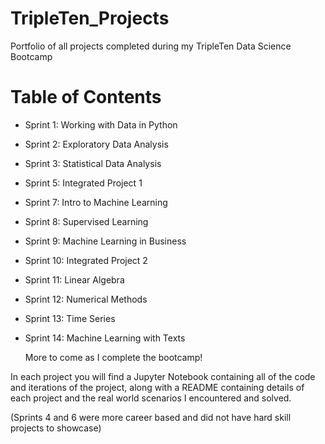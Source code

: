 # TripleTen_Projects
Portfolio of all projects completed during my TripleTen Data Science Bootcamp

# Table of Contents
- Sprint 1: Working with Data in Python
- Sprint 2: Exploratory Data Analysis
- Sprint 3: Statistical Data Analysis
- Sprint 5: Integrated Project 1
- Sprint 7: Intro to Machine Learning
- Sprint 8: Supervised Learning
- Sprint 9: Machine Learning in Business
- Sprint 10: Integrated Project 2
- Sprint 11: Linear Algebra
- Sprint 12: Numerical Methods
- Sprint 13: Time Series
- Sprint 14: Machine Learning with Texts

  More to come as I complete the bootcamp!

In each project you will find a Jupyter Notebook containing all of the code and iterations of the project, along with a README containing details of each project and the real world scenarios I encountered and solved.

(Sprints 4 and 6 were more career based and did not have hard skill projects to showcase)
